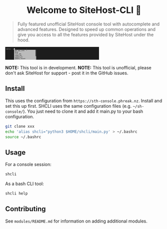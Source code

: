 <h1 align="center">Welcome to SiteHost-CLI 👋</h1>

> Fully featured unofficial SiteHost console tool with autocomplete and advanced features. Designed to speed up common operations and give you access to all the features provided by SiteHost under the hood. 

![Demonstration Gif](assets/shcli-prov.gif)

**NOTE:** This tool is in development. 
**NOTE:** This tool is unofficial, please don't ask SiteHost for support - post it in the GitHub issues. 

## Install

This uses the configuration from `https://sth-console.phreak.nz`. Install and set this up first. SHCLI uses the same configuration files (e.g. `~/sh-console/`). You just need to clone it and add it main.py to your bash configuration.

```bash
git clone xxx 
echo 'alias shcli="python3 $HOME/shcli/main.py' > ~/.bashrc
source ~/.bashrc
```

## Usage

For a console session:
```bash
shcli 
```

As a bash CLI tool:
```bash
shcli help 
```

## Contributing

See `modules/README.md` for information on adding additional modules.
